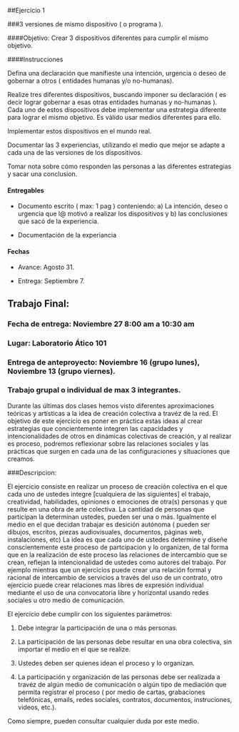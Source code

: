 ##Ejercicio 1

###3 versiones de mismo dispositivo ( o programa ).

####Objetivo:
Crear 3 dispositivos diferentes para cumplir el mismo objetivo.


####Instrucciones

Defina una declaración que manifieste una intención, urgencia o deseo de gobernar a otros ( entidades humanas y/o no-humanas).  

Realize tres diferentes dispositivos, buscando imponer su declaración ( es decir lograr gobernar a esas otras entidades humanas y no-humanas ).  Cada uno de estos dispositivos debe implementar una estrategia diferente para lograr el mismo objetivo.  Es válido usar medios diferentes para ello.

Implementar estos dispositivos en el mundo real.

Documentar las 3 experiencias, utilizando el medio que mejor se adapte a cada una de las versiones de los dispositivos.

Tomar nota sobre cómo responden las personas a las diferentes estrategias y sacar una conclusion.

#### Entregables

* Documento escrito ( max: 1 pag ) conteniendo: a) La intención, deseo o urgencia que l@ motivó a realizar los dispositivos y b) las conclusiones que sacó de la experiencia.

* Documentación de la experiancia

#### Fechas

* Avance: Agosto 31.

* Entrega: Septiembre 7.


## Trabajo Final:

### Fecha de entrega: Noviembre 27 8:00 am a 10:30 am

### Lugar: Laboratorio Ático 101

### Entrega de anteproyecto: Noviembre 16 (grupo lunes), Noviembre 13 (grupo viernes).

### Trabajo grupal o individual de max 3 integrantes.

Durante las últimas dos clases hemos visto diferentes aproximaciones teóricas y artísticas a la idea de creación colectiva a travéz de la red.  El objetivo de este ejercicio es poner en práctica estas ideas al crear estrategias que concientemente integren las capacidades y intencionalidades de otros en dinámicas colectivas de creación, y al realizar es proceso, podremos reflexionar sobre las relaciones sociales y las prácticas que surgen en cada una de las configuraciones y situaciones que creamos.

###Descripcion:

El ejercicio consiste en realizar un proceso de creación colectiva en el que cada uno de ustedes integre [cualquiera de las siguientes] el trabajo, creatividad, habilidades, opiniones o emociones de otra(s) personas y que resulte en una obra de arte colectiva.  La cantidad de personas que participan la determinan ustedes, pueden ser una o más.  Igualmente el medio en el que decidan trabajar es desición autónoma ( pueden ser dibujos, escritos, piezas audiovisuales, documentos, páginas web, instalaciones, etc)  La idea es que cada uno de ustedes determine y diseñe conscientemente este proceso de partcipacion y lo organizen, de tal forma que en la realización de este proceso las relaciones de intercambio que se crean, reflejan la intencionalidad de ustedes como autores del trabajo.  Por ejemplo mientras que un ejercicios puede crear una relación formal y racional de intercambio de servicios a través del uso de un contrato, otro ejercicio puede crear relaciones mas libres de expresión individual mediante el uso de una convocatoria libre y horizontal usando redes sociales u otro medio de comunicación.


El ejercicio debe cumplir con los siguientes parámetros:

1. Debe integrar la participación de una o más personas.

2. La participación de las personas debe resultar en una obra colectiva, sin importar el medio en el que se realize.

3. Ustedes deben ser quienes idean el proceso y lo organizan.

4. La participación y organización de las personas debe ser realizada a travéz de algún medio de comunicación o algún tipo de mediación que permita registrar el proceso ( por medio de cartas, grabaciones telefónicas, emails, redes sociales, contratos, documentos, instruciones, videos, etc.).

Como siempre, pueden consultar cualquier duda por este medio.
